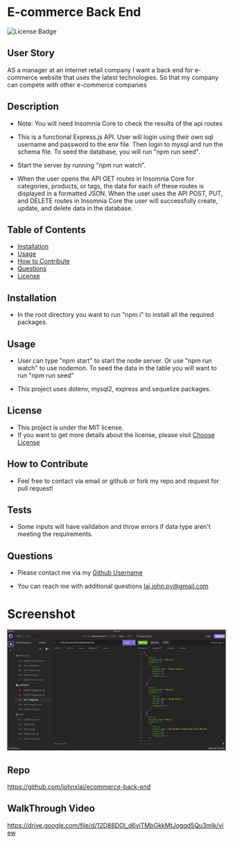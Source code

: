 # E-commerce Back End
![License Badge](https://img.shields.io/badge/license-MIT-brightgreen)

## User Story
AS a manager at an internet retail company I want a back end for e-commerce website that uses the latest technologies. So that my company can compete with other e-commerce companies

## Description
* Note: You will need Insomnia Core to check the results of the api routes
* This is a functional Express.js API. User will login using their own sql username and password to the env file. Then login to mysql and run the schema file. To seed the database, you will run "npm run seed".

* Start the server by running "npm run watch".

* When the user opens the API GET routes in Insomnia Core for categories, products, or tags, the data for each of these routes is displayed in a formatted JSON. When the user uses the API POST, PUT, and DELETE routes in Insomnia Core the user will successfully create, update, and delete data in the database.


## Table of Contents
- [Installation](#installation)
- [Usage](#usage)
- [How to Contribute](#how-to-contribute)
- [Questions](#questions)
- [License](#license)

## Installation
* In the root directory you want to run "npm i" to install all the required packages.

## Usage
* User can type "npm start" to start the node server. Or use "npm run watch" to use nodemon. To seed the data in the table you will want to run "npm run seed"

* This project uses dotenv, mysql2, express and sequelize packages.


## License
* This project is under the MIT license.
* If you want to get more details about the license, please visit [Choose License](https://choosealicense.com "Choose License")

## How to Contribute
* Feel free to contact via email or github or fork my repo and request for pull request!

## Tests
* Some inputs will have vaildation and throw errors if data type aren't meeting the requirements.

## Questions
* Please contact me via my [Github Username](https://github.com/johnxlai)

* You can reach me with additional questions <a href="mailto:lai.john.py@gmail.com">lai.john.py@gmail.com</a>


# Screenshot
![Screenshot](assets/images/ecommerce-back-end.png)
## Repo
https://github.com/johnxlai/ecommerce-back-end
## WalkThrough Video
https://drive.google.com/file/d/12D88DOl_d6vjTMbGkkMtJogqd5Qu3mlk/view
